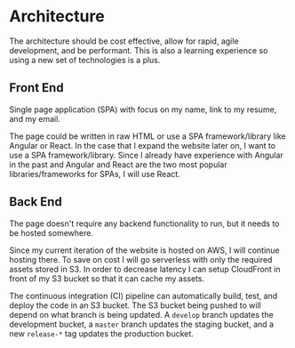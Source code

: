 # Architecture
The architecture should be cost effective, allow for rapid, agile development, and be performant.
This is also a learning experience so using a new set of technologies is a plus.

## Front End
Single page application (SPA) with focus on my name, link to my resume, and my email.

The page could be written in raw HTML or use a SPA framework/library like Angular or React.
In the case that I expand the website later on, I want to use a SPA framework/library.
Since I already have experience with Angular in the past
and Angular and React are the two most popular libraries/frameworks for SPAs, I will use React.

## Back End
The page doesn't require any backend functionality to run, but it needs to be hosted somewhere.

Since my current iteration of the website is hosted on AWS, I will continue hosting there.
To save on cost I will go serverless with only the required assets stored in S3.
In order to decrease latency I can setup CloudFront in front of my S3 bucket so that it can cache my assets.

The continuous integration (CI) pipeline can automatically build, test, and deploy the code in an S3 bucket.
The S3 bucket being pushed to will depend on what branch is being updated.
A `develop` branch updates the development bucket,
a `master` branch updates the staging bucket,
and a new `release-*` tag updates the production bucket.
